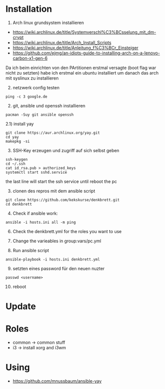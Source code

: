 # Installation

1) Arch linux grundsystem installieren

* https://wiki.archlinux.de/title/Systemverschl%C3%BCsselung_mit_dm-crypt
* https://wiki.archlinux.de/title/Arch_Install_Scripts
* https://wiki.archlinux.de/title/Anleitung_f%C3%BCr_Einsteiger
* https://github.com/ejmg/an-idiots-guide-to-installing-arch-on-a-lenovo-carbon-x1-gen-6

Da ich beim einrichten von den PArtitionen erstmal versagte (boot flag war nicht zu setzten) habe ich erstmal ein ubuntu installiert um danach das arch mit syslinux zu installieren

2) netzwerk config testen

```
ping -c 3 google.de
```

2) git, ansible und openssh installieren

```
pacman -Suy git ansible openssh
```

2.1) install yay

```
git clone https://aur.archlinux.org/yay.git
cd yay
makepkg -si
```

3) SSH-Key erzeugen und zugriff auf sich selbst geben

```
ssh-keygen
cd ~/.ssh
cat id_rsa.pub > authorized_keys
systemctl start sshd.service
```

the last line will start the ssh service until reboot the pc

3) clonen des repros mit dem ansible script

```
git clone https://github.com/kekskurse/denkbrett.git
cd denkbrett
```


4) Check if ansible work:
```
ansible -i hosts.ini all -m ping
```

6) Check the denkbrett.yml for the roles you want to use

7) Change the varieables in group:vars/pc.yml

8) Run ansible script

```
ansible-playbook -i hosts.ini denkbrett.yml
```

9) setzten eines password für den neuen nuzter
```
passwd <username>
```

10) reboot

# Update

# Roles

* common -> common stuff
* i3 -> install xorg and i3wm


# Using

* https://github.com/mnussbaum/ansible-yay
